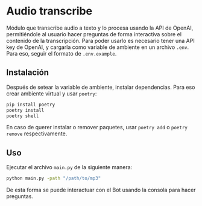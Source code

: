 # Audio transcribe
Módulo que transcribe audio a texto y lo procesa usando la API de OpenAI, permitiéndole al usuario hacer preguntas de forma interactiva sobre el contenido de la transcripción. Para poder usarlo es necesario tener una API key de OpenAI, y cargarla como variable de ambiente en un archivo `.env`. Para eso, seguir el formato de `.env.example`.

## Instalación
Después de setear la variable de ambiente, instalar dependencias. Para eso crear ambiente virtual y usar `poetry`:

```bash
pip install poetry
poetry install
poetry shell
```

En caso de querer instalar o remover paquetes, usar `poetry add` o  `poetry remove` respectivamente.

## Uso
Ejecutar el archivo `main.py` de la siguiente manera:

```bash
python main.py -path "/path/to/mp3"
```

De esta forma se puede interactuar con el Bot usando la consola para hacer preguntas.

